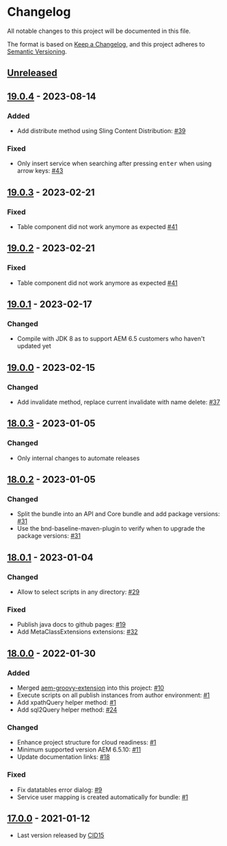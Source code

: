 # Changelog

All notable changes to this project will be documented in this file.

The format is based on [Keep a Changelog](https://keepachangelog.com/en/1.0.0/),
and this project adheres to [Semantic Versioning](https://semver.org/spec/v2.0.0.html).

## [Unreleased]

## [19.0.4] - 2023-08-14

### Added

-   Add distribute method using Sling Content Distribution: [#39](https://github.com/orbinson/aem-groovy-console/issues/39)

### Fixed

-   Only insert service when searching after pressing <kbd>enter</kbd> when using arrow keys: [#43](https://github.com/orbinson/aem-groovy-console/issues/43)

## [19.0.3] - 2023-02-21

### Fixed

-   Table component did not work anymore as expected  [#41](https://github.com/orbinson/aem-groovy-console/issues/41)

## [19.0.2] - 2023-02-21

### Fixed

-   Table component did not work anymore as expected  [#41](https://github.com/orbinson/aem-groovy-console/issues/41)

## [19.0.1] - 2023-02-17

### Changed

-   Compile with JDK 8 as to support AEM 6.5 customers who haven't updated yet

## [19.0.0] - 2023-02-15

### Changed

-   Add invalidate method, replace current invalidate with name delete: [#37](https://github.com/orbinson/aem-groovy-console/pull/37)

## [18.0.3] - 2023-01-05

### Changed

-   Only internal changes to automate releases

## [18.0.2] - 2023-01-05

### Changed

-   Split the bundle into an API and Core bundle and add package versions: [#31](https://github.com/orbinson/aem-groovy-console/issues/31)
-   Use the bnd-baseline-maven-plugin to verify when to upgrade the package versions: [#31](https://github.com/orbinson/aem-groovy-console/issues/31)

## [18.0.1] - 2023-01-04

### Changed

-   Allow to select scripts in any directory: [#29](https://github.com/orbinson/aem-groovy-console/issues/29)

### Fixed

-   Publish java docs to github pages: [#19](https://github.com/orbinson/aem-groovy-console/issues/19)
-   Add MetaClassExtensions extensions: [#32](https://github.com/orbinson/aem-groovy-console/issues/32)

## [18.0.0] - 2022-01-30

### Added

-   Merged [aem-groovy-extension](https://github.com/icfnext/aem-groovy-extension) into this project: [#10](https://github.com/orbinson/aem-groovy-console/pull/10)
-   Execute scripts on all publish instances from author environment: [#1](https://github.com/orbinson/aem-groovy-console/pull/1)
-   Add xpathQuery helper method: [#1](https://github.com/orbinson/aem-groovy-console/pull/1)
-   Add sql2Query helper method: [#24](https://github.com/orbinson/aem-groovy-console/pull/24)

### Changed

-   Enhance project structure for cloud readiness: [#1](https://github.com/orbinson/aem-groovy-console/pull/1)
-   Minimum supported version AEM 6.5.10: [#11](https://github.com/orbinson/aem-groovy-console/pull/11)
-   Update documentation links: [#18](https://github.com/orbinson/aem-groovy-console/pull/18)

### Fixed

-   Fix datatables error dialog: [#9](https://github.com/orbinson/aem-groovy-console/pull/9)
-   Service user mapping is created automatically for bundle: [#1](https://github.com/orbinson/aem-groovy-console/pull/1)

## [17.0.0] - 2021-01-12

-   Last version released by [CID15](https://github.com/CID15/aem-groovy-console)

[Unreleased]: https://github.com/orbinson/aem-groovy-console/compare/19.0.4...HEAD

[19.0.4]: https://github.com/orbinson/aem-groovy-console/compare/19.0.3...19.0.4

[19.0.3]: https://github.com/orbinson/aem-groovy-console/compare/19.0.2...19.0.3

[19.0.2]: https://github.com/orbinson/aem-groovy-console/compare/19.0.1...19.0.2

[19.0.1]: https://github.com/orbinson/aem-groovy-console/compare/19.0.0...19.0.1

[19.0.0]: https://github.com/orbinson/aem-groovy-console/compare/18.0.3...19.0.0

[18.0.3]: https://github.com/orbinson/aem-groovy-console/compare/18.0.2...18.0.3

[18.0.2]: https://github.com/orbinson/aem-groovy-console/compare/18.0.1...18.0.2

[18.0.1]: https://github.com/orbinson/aem-groovy-console/compare/18.0.0...18.0.1

[18.0.0]: https://github.com/orbinson/aem-groovy-console/compare/17.0.0...18.0.0

[17.0.0]: https://github.com/orbinson/aem-groovy-console/releases/tag/17.0.0
